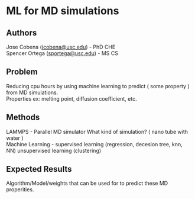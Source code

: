 # ML for MD simulations
  
## Authors
Jose Cobena (jcobena@usc.edu) - PhD CHE  
Spencer Ortega (sportega@usc.edu) - MS CS 
  
## Problem
Reducing cpu hours by using machine learning to predict ( some property ) from MD simulations.  
Properties ex: melting point, diffusion coefficient, etc.  

## Methods
LAMMPS - Parallel MD simulator
What kind of simulation? ( nano tube with water )  
Machine Learning - supervised learning (regression, decesion tree, knn, NN) unsupervised learning (clustering)  

## Expected Results
Algorithm/Model/weights that can be used for to predict these MD properities.  

